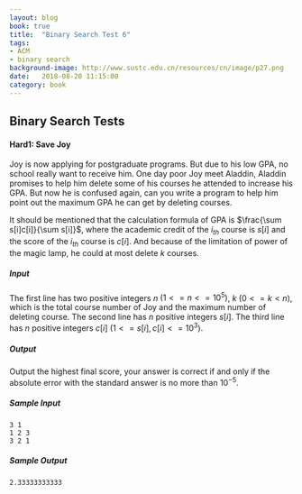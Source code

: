 ```yaml
---
layout: blog
book: true
title:  "Binary Search Test 6"
tags:
- ACM
- binary search
background-image: http://www.sustc.edu.cn/resources/cn/image/p27.png
date:   2018-08-20 11:15:00
category: book
---
```


## Binary Search Tests

#### Hard1:  Save Joy

Joy is now applying for postgraduate programs. But due to his low GPA, no school really want to receive him. One day poor Joy meet Aladdin, Aladdin promises to help him delete some of his courses he attended to increase his GPA. But now he is confused again, can you write a program to help him point out the maximum GPA he can get by deleting courses.

It should be mentioned that the calculation formula of GPA is $\frac{\sum s[i]c[i]}{\sum s[i]}$, where the academic credit of the $i_{th}$ course is $s[i]$ and the score of the $i_{th}$ course is $c[i]$. And because of the limitation of power of the magic lamp, he could at most delete $k$ courses.

##### Input

The first line has two positive integers $n$ $(1<=n<=10^5)$, $k$ $(0<=k<n)$, which is the total course number of Joy and the maximum number of deleting course. The second line has $n$ positive integers $s[i]$. The third line has $n$ positive integers $c[i]$ $(1<=s[i], c[i]<=10^3)$.

##### Output

Output the highest final score, your answer is correct if and only if the absolute
error with the standard answer is no more than $10^{-5}$.

##### Sample Input

```
3 1
1 2 3
3 2 1
```

##### Sample Output

```
2.33333333333
```

